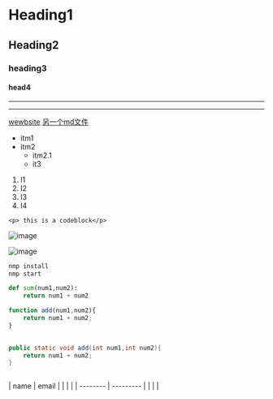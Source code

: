 <!-- HEADINGS -->

# Heading1
## Heading2
### heading3
#### head4

<!-- horison rule -->

---
___

<!-- link -->



[wewbsite](https://baidu.com
"百度一下")
[另一个md文件](https://github.com/StarAndHe/test/blob/275ebb7952ec69e48a2e770b1a42e526b5f9b208/Another.md)



<!-- UL -->
* itm1
* itm2
    * itm2.1
    * it3


<!-- OL -->

1. l1
2. l2
3. l3
4. l4



<!-- inline code block -->

`<p> this is a codeblock</p>`

<!-- photo -->



![image](https://g.csdnimg.cn/side-toolbar/3.0/images/qr_wechat.png "这是csdn图片")

![image](C:\Users\BR\Desktop\桌面图片\cats.jpg)


<!-- github -->

<!-- code block -->
```bash
nmp install
nmp start

```

```python
def sum(num1,num2):
    return num1 + num2 
```

```javascript
function add(num1,num2){
    return num1 + num2;
}
    
```

```java
public static void add(int num1,int num2){
    return num1 + num2;
}
    
```



<!-- tables -->

| name     | email     |
|          |           |
| -------- | --------- |
|          |           |

